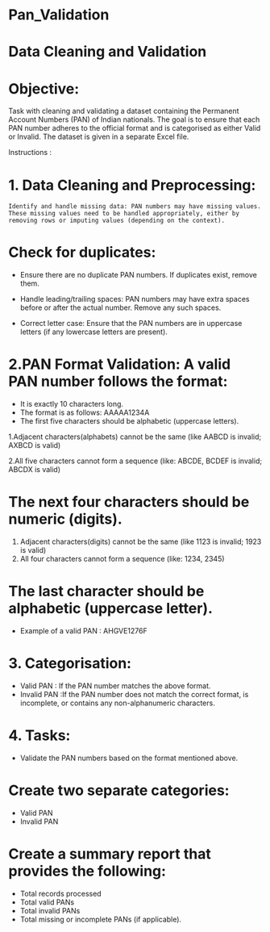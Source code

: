 # Pan_Validation

# Data Cleaning and Validation

# Objective:
   Task with cleaning and validating a dataset containing the Permanent 
   Account Numbers PAN of Indian nationals. The goal is to ensure that each PAN 
   number adheres to the official format and is categorised as either Valid or Invalid. 
   The dataset is given in a separate Excel file.

  Instructions :
# 1. Data Cleaning and Preprocessing:
    Identify and handle missing data: PAN numbers may have missing values. 
    These missing values need to be handled appropriately, either by 
    removing rows or imputing values (depending on the context).
 
 # Check for duplicates: 
  - Ensure there are no duplicate PAN numbers.
    If duplicates exist, remove them.
   
  - Handle leading/trailing spaces: PAN numbers may have extra spaces 
    before or after the actual number. Remove any such spaces.
  
  - Correct letter case: Ensure that the PAN numbers are in uppercase letters 
    (if any lowercase letters are present).
 
# 2.PAN Format Validation: A valid PAN number follows the format:
  - It is exactly 10 characters long.
  - The format is as follows: AAAAA1234A
  - The first five characters should be alphabetic (uppercase letters).

 1.Adjacent characters(alphabets) cannot be the same (like AABCD is 
   invalid; AXBCD is valid)

 2.All five characters cannot form a sequence (like: ABCDE, BCDEF is 
   invalid; ABCDX is valid)

 # The next four characters should be numeric (digits).

 1. Adjacent characters(digits) cannot be the same (like 1123 is invalid; 
    1923 is valid)
 2. All four characters cannot form a sequence (like: 1234, 2345)
 
 # The last character should be alphabetic (uppercase letter).
  - Example of a valid PAN : AHGVE1276F

# 3. Categorisation:
  - Valid PAN : If the PAN number matches the above format.
  - Invalid PAN :If the PAN number does not match the correct format, is 
    incomplete, or contains any non-alphanumeric characters.
 
 # 4. Tasks:
  - Validate the PAN numbers based on the format mentioned above.

  # Create two separate categories:
   - Valid PAN
   - Invalid PAN
  # Create a summary report that provides the following:
   - Total records processed
   - Total valid PANs
   - Total invalid PANs
   - Total missing or incomplete PANs (if applicable).
 
